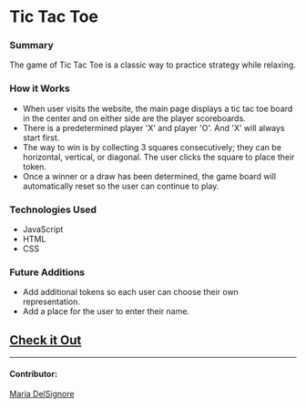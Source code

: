 # Tic Tac Toe

### Summary
The game of Tic Tac Toe is a classic way to practice strategy while relaxing.

### How it Works
- When user visits the website, the main page displays a tic tac toe board in the center and on either side are the player scoreboards.  
- There is a predetermined player 'X' and player 'O'.  And 'X' will always start first.
- The way to win is by collecting 3 squares consecutively; they can be horizontal, vertical, or diagonal.  The user clicks the square to place their token.
- Once a winner or a draw has been determined, the game board will automatically reset so the user can continue to play.

### Technologies Used
- JavaScript
- HTML
- CSS

### Future Additions
- Add additional tokens so each user can choose their own representation.
- Add a place for the user to enter their name.

## [Check it Out]()

******************************
#### Contributor:
[Maria DelSignore](https://github.com/madhaus4)
